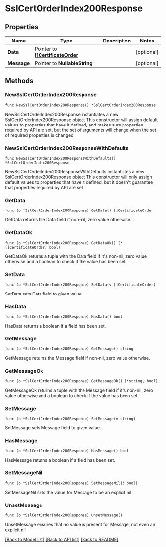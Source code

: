 # SslCertOrderIndex200Response

## Properties

Name | Type | Description | Notes
------------ | ------------- | ------------- | -------------
**Data** | Pointer to [**[]CertificateOrder**](CertificateOrder.md) |  | [optional] 
**Message** | Pointer to **NullableString** |  | [optional] 

## Methods

### NewSslCertOrderIndex200Response

`func NewSslCertOrderIndex200Response() *SslCertOrderIndex200Response`

NewSslCertOrderIndex200Response instantiates a new SslCertOrderIndex200Response object
This constructor will assign default values to properties that have it defined,
and makes sure properties required by API are set, but the set of arguments
will change when the set of required properties is changed

### NewSslCertOrderIndex200ResponseWithDefaults

`func NewSslCertOrderIndex200ResponseWithDefaults() *SslCertOrderIndex200Response`

NewSslCertOrderIndex200ResponseWithDefaults instantiates a new SslCertOrderIndex200Response object
This constructor will only assign default values to properties that have it defined,
but it doesn't guarantee that properties required by API are set

### GetData

`func (o *SslCertOrderIndex200Response) GetData() []CertificateOrder`

GetData returns the Data field if non-nil, zero value otherwise.

### GetDataOk

`func (o *SslCertOrderIndex200Response) GetDataOk() (*[]CertificateOrder, bool)`

GetDataOk returns a tuple with the Data field if it's non-nil, zero value otherwise
and a boolean to check if the value has been set.

### SetData

`func (o *SslCertOrderIndex200Response) SetData(v []CertificateOrder)`

SetData sets Data field to given value.

### HasData

`func (o *SslCertOrderIndex200Response) HasData() bool`

HasData returns a boolean if a field has been set.

### GetMessage

`func (o *SslCertOrderIndex200Response) GetMessage() string`

GetMessage returns the Message field if non-nil, zero value otherwise.

### GetMessageOk

`func (o *SslCertOrderIndex200Response) GetMessageOk() (*string, bool)`

GetMessageOk returns a tuple with the Message field if it's non-nil, zero value otherwise
and a boolean to check if the value has been set.

### SetMessage

`func (o *SslCertOrderIndex200Response) SetMessage(v string)`

SetMessage sets Message field to given value.

### HasMessage

`func (o *SslCertOrderIndex200Response) HasMessage() bool`

HasMessage returns a boolean if a field has been set.

### SetMessageNil

`func (o *SslCertOrderIndex200Response) SetMessageNil(b bool)`

 SetMessageNil sets the value for Message to be an explicit nil

### UnsetMessage
`func (o *SslCertOrderIndex200Response) UnsetMessage()`

UnsetMessage ensures that no value is present for Message, not even an explicit nil

[[Back to Model list]](HOW-TO.md#documentation-for-models) [[Back to API list]](HOW-TO.md#documentation-for-api-endpoints) [[Back to README]](HOW-TO.md)


